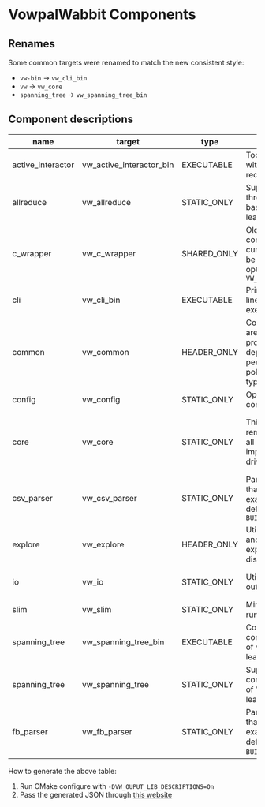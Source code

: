 # VowpalWabbit Components

## Renames
Some common targets were renamed to match the new consistent style:

- `vw-bin` -> `vw_cli_bin`
- `vw` -> `vw_core`
- `spanning_tree` -> `vw_spanning_tree_bin`

## Component descriptions

| name              | target                   | type        | description                                                                                                      | public_deps                                                              | private_deps                                    | exceptions                                 |
| ----------------- | ------------------------ | ----------- | ---------------------------------------------------------------------------------------------------------------- | ------------------------------------------------------------------------ | ----------------------------------------------- | ------------------------------------------ |
| active_interactor | vw_active_interactor_bin | EXECUTABLE  | Tool for interacting with active mode reductions                                                                 |                                                                          |                                                 | N/A                                        |
| allreduce         | vw_allreduce             | STATIC_ONLY | Supporting library for thread or socket based distributed learning                                               | vw_common, vw_io                                                         |                                                 | Yes                                        |
| c_wrapper         | vw_c_wrapper             | SHARED_ONLY | Old C API. Cannot convey errors in current interface. Can be disabled using option `VW_BUILD_VW_C_WRAPPER`       |                                                                          | vw_core                                         | Yes, exceptions are thrown across boundary |
| cli               | vw_cli_bin               | EXECUTABLE  | Primary VW command line interface. The `vw` executable.                                                          |                                                                          | vw_core                                         | N/A                                        |
| common            | vw_common                | HEADER_ONLY | Common utilities that are shared by every project. The only dependencies permitted are polyfill/vocabulary types | string_view_lite                                                         |                                                 | Yes, also supports `VW_NOEXCEPT`           |
| config            | vw_config                | STATIC_ONLY | Option parsing, and command line utilities                                                                       | vw_common                                                                | fmt::fmt                                        | Yes                                        |
| core              | vw_core                  | STATIC_ONLY | This contains all remaining VW code, all reduction implementations, driver, option handling                      | vw_common, vw_explore, vw_allreduce, vw_config, spdlog::spdlog, fmt::fmt | dl, Threads::Threads, vw_io, Boost::math, eigen, RapidJSON | Yes                                         |
| csv_parser | vw_csv_parser | STATIC_ONLY | Parser implementation that reads csv examples. Disabled by default. Enable with `BUILD_CSV` | vw_common, vw_config, vw_core |              | Yes        |
| explore           | vw_explore               | HEADER_ONLY | Utilities for sampling and generating exploration distributions                                                  | vw_common                                                                |                                                 | No                                         |
| io                | vw_io                    | STATIC_ONLY | Utilities for input and output                                                                                   | vw_common, spdlog::spdlog, fmt::fmt                                      | ZLIB::ZLIB                                      | Yes                                        |
| slim              | vw_slim                  | STATIC_ONLY | Minimal inference only runtime                                                                                   | vw_common, vw_explore                                                    |                                                 | No                                         |
| spanning_tree     | vw_spanning_tree_bin     | EXECUTABLE  | Command line tool for connecting instances of vw for distributed learning                                        |                                                                          | vw_spanning_tree, vw_common, vw_config          | N/A                                        |
| spanning_tree     | vw_spanning_tree         | STATIC_ONLY | Supporting code for connecting instances of VW for distributed learning                                          | vw_common                                                                | Threads::Threads                                | Yes                                        |
| fb_parser         | vw_fb_parser             | STATIC_ONLY | Parser implementation that reads flatbuffer examples. Disabled by default. Enable with `BUILD_FLATBUFFERS`.                                                             | vw_core, fb_generate_headers                                             |                                                 | Yes                                        |

How to generate the above table:
1. Run CMake configure with `-DVW_OUPUT_LIB_DESCRIPTIONS=On`
2. Pass the generated JSON through [this website](https://kdelmonte.github.io/json-to-markdown-table/)
